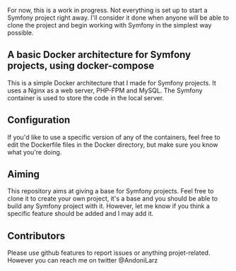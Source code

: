 For now, this is a work in progress. Not everything is set up to start a Symfony project right away. I'll consider it done when anyone will be able to clone the project and begin working with Symfony in the simplest way possible.

## A basic Docker architecture for Symfony projects, using docker-compose

This is a simple Docker architecture that I made for Symfony projects.
It uses a Nginx as a web server, PHP-FPM and MySQL. The Symfony container is used to store the code in the local server.

## Configuration

If you'd like to use a specific version of any of the containers, feel free to edit the Dockerfile files in the Docker directory, but make sure you know what you're doing.

## Aiming

This repository aims at giving a base for Symfony projects. Feel free to clone it to create your own project, it's a base and you should be able to build any Symfony project with it.
However, let me know if you think a specific feature should be added and I may add it.

## Contributors

Please use github features to report issues or anything projet-related.
However you can reach me on twitter @AndoniLarz
